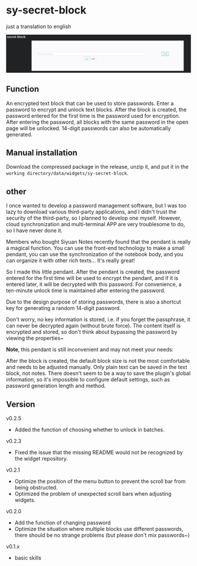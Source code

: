 # sy-secret-block

just a translation to english

![preview](preview.png)

## Function
An encrypted text block that can be used to store passwords.
Enter a password to encrypt and unlock text blocks. After the block is created, the password entered for the first time is the password used for encryption.
After entering the password, all blocks with the same password in the open page will be unlocked.
14-digit passwords can also be automatically generated.

## Manual installation
Download the compressed package in the release, unzip it, and put it in the `working directory/data/widgets/sy-secret-block`.

## other
I once wanted to develop a password management software, but I was too lazy to download various third-party applications, and I didn't trust the security of the third-party, so I planned to develop one myself. However, cloud synchronization and multi-terminal APP are very troublesome to do, so I have never done it.

Members who bought Siyuan Notes recently found that the pendant is really a magical function. You can use the front-end technology to make a small pendant, you can use the synchronization of the notebook body, and you can organize it with other rich texts... It's really great!

So I made this little pendant. After the pendant is created, the password entered for the first time will be used to encrypt the pendant, and if it is entered later, it will be decrypted with this password. For convenience, a ten-minute unlock time is maintained after entering the password.

Due to the design purpose of storing passwords, there is also a shortcut key for generating a random 14-digit password.

Don't worry, no key information is stored, i.e. if you forget the passphrase, it can never be decrypted again (without brute force). The content itself is encrypted and stored, so don't think about bypassing the password by viewing the properties~

**Note**, this pendant is still inconvenient and may not meet your needs:

After the block is created, the default block size is not the most comfortable and needs to be adjusted manually.
Only plain text can be saved in the text block, not notes.
There doesn't seem to be a way to save the plugin's global information, so it's impossible to configure default settings, such as password generation length and method.

## Version
v0.2.5
- Added the function of choosing whether to unlock in batches.

v0.2.3
- Fixed the issue that the missing README would not be recognized by the widget repository.

v0.2.1
- Optimize the position of the menu button to prevent the scroll bar from being obstructed.
- Optimized the problem of unexpected scroll bars when adjusting widgets.

v0.2.0
- Add the function of changing password
- Optimize the situation where multiple blocks use different passwords, there should be no strange problems (but please don't mix passwords~)

v0.1.x
- basic skills
